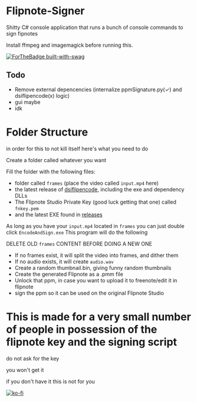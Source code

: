 # Flipnote-Signer
Shitty C# console application that runs a bunch of console commands to sign fipnotes

Install ffmpeg and imagemagick before running this.

[![ForTheBadge built-with-swag](http://ForTheBadge.com/images/badges/built-with-swag.svg)](https://GitHub.com/Naereen/) 

## Todo
* Remove external depencencies (internalize ppmSignature.py(✓) and dsiflipencode(x) logic)
* gui maybe
* idk

# Folder Structure
in order for this to not kill itself here's what you need to do

Create a folder called whatever you want

Fill the folder with the following files:

* folder called `frames` (place the video called `input.mp4` here)
* the latest release of [dsiflipencode](https://github.com/khang06/dsiflipencode), including the exe and dependency DLLs
* The Flipnote Studio Private Key (good luck getting that one) called `fnkey.pem`
* and the latest EXE found in [releases](https://github.com/RinLovesYou/Flipnote-Signer/releases) 

As long as you have your `input.mp4` located in `frames` you can just double click `EncodeAndSign.exe`
This program will do the following

DELETE OLD `frames` CONTENT BEFORE DOING A NEW ONE

* If no frames exist, it will split the video into frames, and dither them
* If no audio exists, it will create `audio.wav`
* Create a random thumbnail.bin, giving funny random thumbnails
* Create the generated Flipnote as a .pmm file
* Unlock that ppm, in case you want to upload it to freenote/edit it in flipnote
* sign the ppm so it can be used on the original Flipnote Studio

# This is made for a very small number of people in possession of the flipnote key and the signing script
do not ask for the key

you won't get it

if you don't have it this is not for you

[![ko-fi](https://www.ko-fi.com/img/githubbutton_sm.svg)](https://ko-fi.com/K3K61YCS7)
